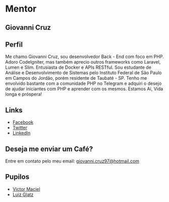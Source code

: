 # Mentor

## Giovanni Cruz


## Perfil

Me chamo Giovanni Cruz, sou desenvolvedor Back - End com foco em PHP. Adoro CodeIgniter, mas também aprecio outros frameworks como
Laravel, Lumen e Slim. Entusiasta de Docker e APIs RESTful. Sou estudante de Análise e Desenvolvimento de Sistemas pelo Instituto
Federal de São Paulo em Campos do Jordão, porém residente de Taubaté - SP. Tenho me envolvido bastante com a comunidade PHP no Telegram
e adquiri o desejo de ajudar iniciantes com PHP e aprender com os mesmos. Estamos Aí, Vida longa e próspera!


## Links

* [Facebook](https://www.facebook.com/giovanni.cruz.1485)
* [Twitter](https://twitter.com/giovanni_cruz97)
* [LinkedIn](https://www.linkedin.com/in/giovanni-cruz-1011a6104)

## Deseja me enviar um Café?

Entre em contato pelo meu email: giovanni.cruz97@hotmail.com

## Pupilos

* [Victor Maciel](https://github.com/training-center/mentoria/blob/master/pupilos/perfis/VictorMaciel.md)
* [Luiz Glatz](https://github.com/training-center/mentoria/blob/master/pupilos/perfis/LuizGlatz.md)
